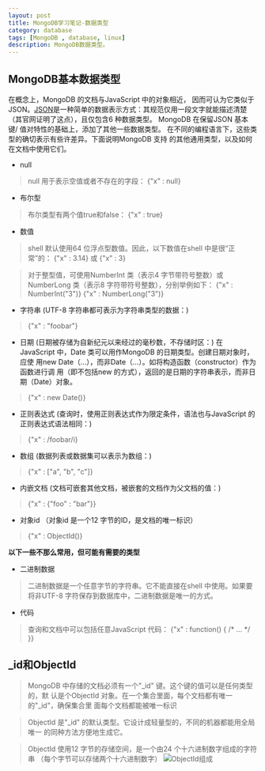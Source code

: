 ```yaml
---
layout: post
title: MongoDB学习笔记-数据类型
category: database
tags: [MongoDB , database, linux]
description: MongoDB数据类型。
---
```


## MongoDB基本数据类型
在概念上，MongoDB 的文档与JavaScript 中的对象相近， 因而可认为它类似于
JSON。[JSON][1]是一种简单的数据表示方式：其规范仅用一段文字就能描述清楚（其官网证明了这点），且仅包含6 种数据类型。
MongoDB 在保留JSON 基本键/ 值对特性的基础上，添加了其他一些数据类型。
在不同的编程语言下，这些类型的确切表示有些许差异。下面说明MongoDB 支持
的其他通用类型，以及如何在文档中使用它们。

- null

> null 用于表示空值或者不存在的字段： {"x" : null}

- 布尔型

> 布尔类型有两个值true和false： {"x" : true}

- 数值

> shell 默认使用64 位浮点型数值。因此，以下数值在shell 中是很“正常”的：
{"x" : 3.14} 或 {"x" : 3}

> 对于整型值，可使用NumberInt 类（表示4 字节带符号整数）或NumberLong
类（表示8 字符带符号整数），分别举例如下：
{"x" : NumberInt("3")}
{"x" : NumberLong("3")}

- 字符串 (UTF-8 字符串都可表示为字符串类型的数据：)

> {"x" : "foobar"}

- 日期 (日期被存储为自新纪元以来经过的毫秒数，不存储时区：)
在JavaScript 中，Date 类可以用作MongoDB 的日期类型。创建日期对象时，应使
用new Date（…），而非Date（…）。如将构造函数（constructor）作为函数进行调
用（即不包括new 的方式），返回的是日期的字符串表示，而非日期（Date）对象。

> {"x" : new Date()}

- 正则表达式 (查询时，使用正则表达式作为限定条件，语法也与JavaScript 的正则表达式语法相同：)

> {"x" : /foobar/i}

- 数组 (数据列表或数据集可以表示为数组：)

> {"x" : ["a", "b", "c"]}

- 内嵌文档 (文档可嵌套其他文档，被嵌套的文档作为父文档的值：)

> {"x" : {"foo" : "bar"}}

- 对象id （对象id 是一个12 字节的ID，是文档的唯一标识）

> {"x" : ObjectId()}

**以下一些不那么常用，但可能有需要的类型**

- 二进制数据

> 二进制数据是一个任意字节的字符串。它不能直接在shell 中使用。如果要将非UTF-8 字符保存到数据库中，二进制数据是唯一的方式。

- 代码
> 查询和文档中可以包括任意JavaScript 代码：
{"x" : function() { /* ... */ }}


## _id和ObjectId

> MongoDB 中存储的文档必须有一个"_id" 键。这个键的值可以是任何类型的，默
认是个ObjectId 对象。在一个集合里面，每个文档都有唯一的"_id"，确保集合里
面每个文档都能被唯一标识

> ObjectId 是"_id" 的默认类型。它设计成轻量型的，不同的机器都能用全局唯一
的同种方法方便地生成它。

> ObjectId 使用12 字节的存储空间，是一个由24 个十六进制数字组成的字符串
（每个字节可以存储两个十六进制数字）
![ObjectId组成][2]


  [1]: http://www.json.org
  [2]: http://chuantu.biz/t2/10/1436944432x-954498974.png